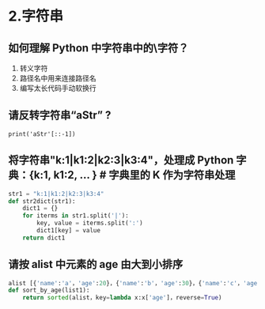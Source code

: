 # 2.字符串

## 如何理解 Python 中字符串中的\字符？

1. 转义字符 
2. 路径名中用来连接路径名 
3. 编写太长代码手动软换行

## 请反转字符串“aStr” ?

`print('aStr'[::-1])`

## 将字符串"k:1\|k1:2\|k2:3\|k3:4"，处理成 Python 字典：{k:1, k1:2, ... } \# 字典里的 K 作为字符串处理

```python
str1 = "k:1|k1:2|k2:3|k3:4"
def str2dict(str1):
    dict1 = {}
    for iterms in str1.split('|'):
        key, value = iterms.split(':')
        dict1[key] = value
    return dict1
```

## 请按 alist 中元素的 age 由大到小排序

```python
alist [{'name':'a'，'age':20}，{'name':'b'，'age':30}，{'name':'c'，'age':25}]
def sort_by_age(list1):
    return sorted(alist，key=lambda x:x['age']，reverse=True)
```

